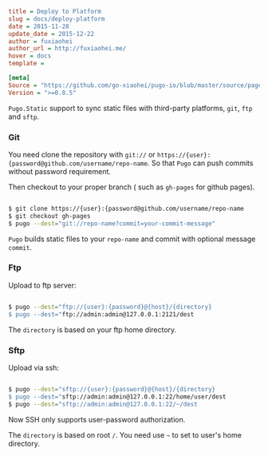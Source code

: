 ```ini
title = Deploy to Platform
slug = docs/deploy-platform
date = 2015-11-28
update_date = 2015-12-22
author = fuxiaohei
author_url = http://fuxiaohei.me/
hover = docs
template =

[meta]
Source = "https://github.com/go-xiaohei/pugo-io/blob/master/source/page/deploy/platform.md"
Version = ">=0.8.5"
```

`Pugo.Static` support to sync static files with third-party platforms, `git`, `ftp` and `sftp`.

### Git

You need clone the repository with `git://` or `https://{user}:{password@github.com/username/repo-name`. So that `Pugo` can push commits without password requirement.

Then checkout to your proper branch ( such as `gh-pages` for github pages).

```bash

$ git clone https://{user}:{password@github.com/username/repo-name
$ git checkout gh-pages
$ pugo --dest="git://repo-name?commit=your-commit-message"

```

`Pugo` builds static files to your `repo-name` and commit with optional message `commit`.


### Ftp

Upload to ftp server:

```bash

$ pugo --dest="ftp://{user}:{password}@{host}/{directory}
$ pugo --dest="ftp://admin:admin@127.0.0.1:2121/dest

```

The `directory` is based on your ftp home directory.

### Sftp

Upload via ssh:

```bash

$ pugo --dest="sftp://{user}:{password}@{host}/{directory}
$ pugo --dest="sftp://admin:admin@127.0.0.1:22/home/user/dest
$ pugo --dest="sftp://admin:admin@127.0.0.1:22/~/dest

```

Now SSH only supports user-password authorization.

The `directory` is based on root `/`. You need use `~` to set to user's home directory.